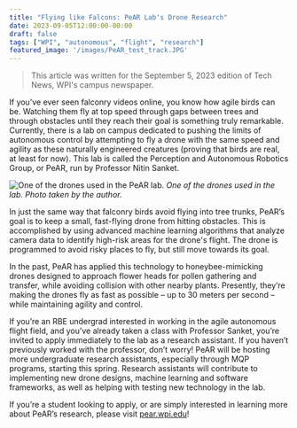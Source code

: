 ```yaml
---
title: "Flying like Falcons: PeAR Lab's Drone Research"
date: 2023-09-05T12:00:00-00:00
draft: false
tags: ["WPI", "autonomous", "flight", "research"]
featured_image: '/images/PeAR_test_track.JPG'
---
```


> This article was written for the September 5, 2023 edition of Tech News, WPI's campus newspaper.

If you’ve ever seen falconry videos online, you know how agile birds can be. Watching them fly at top speed through gaps between trees and through obstacles until they reach their goal is something truly remarkable. Currently, there is a lab on campus dedicated to pushing the limits of autonomous control by attempting to fly a drone with the same speed and agility as these naturally engineered creatures (proving that birds are real, at least for now). This lab is called the Perception and Autonomous Robotics Group, or PeAR, run by Professor Nitin Sanket.

![One of the drones used in the PeAR lab.](/images/PeAR_drone.JPG)
*One of the drones used in the lab. Photo taken by the author.*

In just the same way that falconry birds avoid flying into tree trunks, PeAR’s goal is to keep a small, fast-flying drone from hitting obstacles. This is accomplished by using advanced machine learning algorithms that analyze camera data to identify high-risk areas for the drone's flight. The drone is programmed to avoid risky places to fly, but still move towards its goal.

In the past, PeAR has applied this technology to honeybee-mimicking drones designed to approach flower heads for pollen gathering and transfer, while avoiding collision with other nearby plants. Presently, they’re making the drones fly as fast as possible – up to 30 meters per second – while maintaining agility and control.

If you’re an RBE undergrad interested in working in the agile autonomous flight field, and you’ve already taken a class with Professor Sanket, you’re invited to apply immediately to the lab as a research assistant. If you haven’t previously worked with the professor, don’t worry! PeAR will be hosting more undergraduate research assistants, especially through MQP programs, starting this spring. Research assistants will contribute to implementing new drone designs, machine learning and software frameworks, as well as helping with testing new technology in the lab.

If you’re a student looking to apply, or are simply interested in learning more about PeAR’s research, please visit [pear.wpi.edu](https://pear.wpi.edu)!
